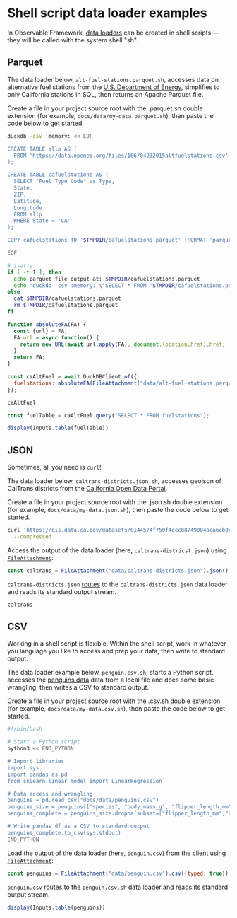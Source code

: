# Shell script data loader examples

In Observable Framework, [data loaders](../loaders) can be created in shell scripts — they will be called with the system shell "sh".

## Parquet

The data loader below, `alt-fuel-stations.parquet.sh`, accesses data on alternative fuel stations from the [U.S. Department of Energy](https://catalog.data.gov/dataset/alternative-fueling-station-locations-422f2), simplifies to only California stations in SQL, then returns an Apache Parquet file.

Create a file in your project source root with the .parquet.sh double extension (for example, `docs/data/my-data.parquet.sh`), then paste the code below to get started.

<!-- TODO this one needs explaining. -->

```sh
duckdb -csv :memory: << EOF

CREATE TABLE allp AS (
  FROM 'https://data.openei.org/files/106/04232015altfuelstations.csv'
);

CREATE TABLE cafuelstations AS (
  SELECT "Fuel Type Code" as Type,
  State,
  ZIP,
  Latitude,
  Longitude
  FROM allp
  WHERE State = 'CA'
);

COPY cafuelstations TO '$TMPDIR/cafuelstations.parquet' (FORMAT 'parquet', COMPRESSION 'GZIP');

EOF

# isatty
if [ -t 1 ]; then
  echo parquet file output at: $TMPDIR/cafuelstations.parquet
  echo "duckdb -csv :memory: \"SELECT * FROM '$TMPDIR/cafuelstations.parquet'\""
else
  cat $TMPDIR/cafuelstations.parquet
  rm $TMPDIR/cafuelstations.parquet
fi
```

<!-- TODO explain -->

```js echo
function absoluteFA(FA) {
  const {url} = FA;
  FA.url = async function() {
    return new URL(await url.apply(FA), document.location.href).href;
  }
  return FA;
}
```

```js echo
const caAltFuel = await DuckDBClient.of({
  fuelstations: absoluteFA(FileAttachment("data/alt-fuel-stations.parquet"))
});
```

```js echo
caAltFuel
```

```js echo
const fuelTable = caAltFuel.query("SELECT * FROM fuelstations");
```

```js echo
display(Inputs.table(fuelTable))
```

## JSON

Sometimes, all you need is `curl`!

The data loader below, `caltrans-districts.json.sh`, accesses geojson of CalTrans districts from the [California Open Data Portal](https://data.ca.gov/dataset/caltrans-districts/resource/668dacf7-e927-4ced-98aa-b495e79d40d2).

Create a file in your project source root with the .json.sh double extension (for example, `docs/data/my-data.json.sh`), then paste the code below to get started.

```sh
curl 'https://gis.data.ca.gov/datasets/0144574f750f4ccc88749004aca6eb0c_0.geojson?outSR=%7B%22latestWkid%22%3A3857%2C%22wkid%22%3A102100%7D' \
  --compressed
```

Access the output of the data loader (here, `caltrans-districst.json`) using [`FileAttachment`](../javascript/files):

```js echo
const caltrans = FileAttachment("data/caltrans-districts.json").json()
```

`caltrans-districts.json` [routes](../loaders#routing) to the `caltrans-districts.json` data loader and reads its standard output stream.

```js echo
caltrans
```

## CSV

Working in a shell script is flexible. Within the shell script, work in whatever you language you like to access and prep your data, then write to standard output.

The data loader example below, `penguin.csv.sh`, starts a Python script, accesses the [penguins data](https://journal.r-project.org/articles/RJ-2022-020/) data from a local file and does some basic wrangling, then writes a CSV to standard output.

Create a file in your project source root with the .csv.sh double extension (for example, `docs/data/my-data.csv.sh`), then paste the code below to get started.

```sh
#!/bin/bash

# Start a Python script
python3 << END_PYTHON

# Import libraries
import sys
import pandas as pd
from sklearn.linear_model import LinearRegression

# Data access and wrangling
penguins = pd.read_csv("docs/data/penguins.csv")
penguins_size = penguins[["species", "body_mass_g", "flipper_length_mm", "sex"]]
penguins_complete = penguins_size.dropna(subset=["flipper_length_mm","body_mass_g"])

# Write pandas df as a CSV to standard output
penguins_complete.to_csv(sys.stdout)
END_PYTHON
```

Load the output of the data loader (here, `penguin.csv`) from the client using [`FileAttachment`](../javascript/files):

```js echo
const penguins = FileAttachment("data/penguin.csv").csv({typed: true})
```

`penguin.csv` [routes](../loaders#routing) to the `penguin.csv.sh` data loader and reads its standard output stream.

```js echo
display(Inputs.table(penguins))
```
